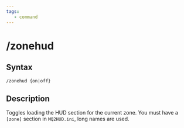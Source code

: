```yaml
---
tags:
   - command
---
```

# /zonehud

## Syntax
<!--cmd-syntax-start-->
```eqcommand
/zonehud {on|off}
```
<!--cmd-syntax-end-->

## Description
<!--cmd-desc-start-->
Toggles loading the HUD section for the current zone. You must have a `[zone]` section in `MQ2HUD.ini`, long names are used.
<!--cmd-desc-end-->
